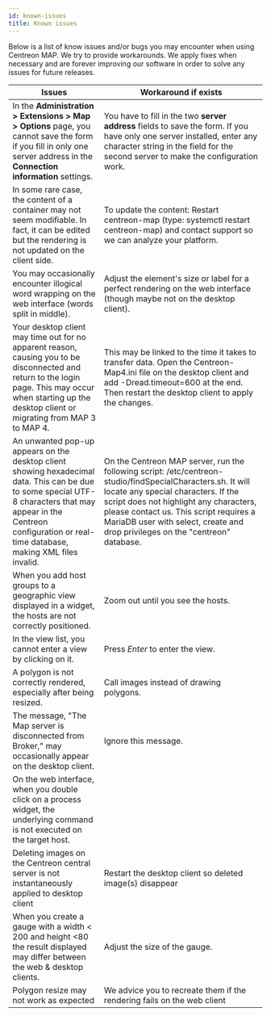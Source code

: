 ```yaml
---
id: known-issues
title: Known issues
---
```


Below is a list of know issues and/or bugs you may encounter when using
Centreon MAP. We try to provide workarounds. We apply fixes when
necessary and are forever improving our software in order to solve any
issues for future releases.

| Issues                                                                                                                                                                                                                     | Workaround if exists                                                                                                                                                                                                                                                                                                    |
|----------------------------------------------------------------------------------------------------------------------------------------------------------------------------------------------------------------------------|-------------------------------------------------------------------------------------------------------------------------------------------------------------------------------------------------------------------------------------------------------------------------------------------------------------------------|
| In the **Administration > Extensions > Map > Options** page, you cannot save the form if you fill in only one server address in the **Connection information** settings.                                                                  |   You have to fill in the two **server address** fields to save the form. If you have only one server installed, enter any character string in the field for the second server to make the configuration work.
| In some rare case, the content of a container may not seem modifiable. In fact, it can be edited but the rendering is not updated on the client side.                                                                      | To update the content: Restart centreon-map (type: systemctl restart centreon-map) and contact support so we can analyze your platform.                                                                                                                                                                                 |
| You may occasionally encounter illogical word wrapping on the web interface (words split in middle).                                                                                                                       | Adjust the element's size or label for a perfect rendering on the web interface (though maybe not on the desktop client).                                                                                                                                                                                               |
| Your desktop client may time out for no apparent reason, causing you to be disconnected and return to the login page. This may occur when starting up the desktop client or migrating from MAP 3 to MAP 4.                 | This may be linked to the time it takes to transfer data. Open the Centreon-Map4.ini file on the desktop client and add -Dread.timeout=600 at the end. Then restart the desktop client to apply the changes.                                                                                                            |
| An unwanted pop-up appears on the desktop client showing hexadecimal data. This can be due to some special UTF-8 characters that may appear in the Centreon configuration or real-time database, making XML files invalid. | On the Centreon MAP server, run the following script: /etc/centreon-studio/findSpecialCharacters.sh. It will locate any special characters. If the script does not highlight any characters, please contact us. This script requires a MariaDB user with select, create and drop privileges on the "centreon" database. |
| When you add host groups to a geographic view displayed in a widget, the hosts are not correctly positioned.                                                                                                               | Zoom out until you see the hosts.                                                                                                                                                                                                                                                                                       |
| In the view list, you cannot enter a view by clicking on it.                                                                                                                                                               | Press *Enter* to enter the view.                                                                                                                                                                                                                                                                                        |
| A polygon is not correctly rendered, especially after being resized.                                                                                                                                                       | Call images instead of drawing polygons.                                                                                                                                                                                                                                                                                |
| The message, "The Map server is disconnected from Broker," may occasionally appear on the desktop client.                                                                                                                  | Ignore this message.                                                                                                                                                                                                                                                                                                    |
| On the web interface, when you double click on a process widget, the underlying command is not executed on the target host.                                                                                                |                                                                                                                                                                                                                                                                                                                         |
| Deleting images on the Centreon central server is not instantaneously applied to desktop client                                                                                                                            | Restart the desktop client so deleted image(s) disappear                                                                                                                                                                                                                                                                |
| When you create a gauge with a width &lt; 200 and height &lt;80 the result displayed may differ between the web & desktop clients.                                                                                         | Adjust the size of the gauge.                                                                                                                                                                                                                                                                                           |
| Polygon resize may not work as expected                                                                                                                                                                                    | We advice you to recreate them if the rendering fails on the web client                                                                                                                                                                                                                                                 |

